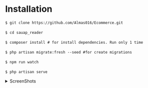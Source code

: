 # Installation
```
$ git clone https://github.com/Almas016/Ecommerce.git

$ cd sauap_reader

$ composer install # for install dependencies. Run only 1 time

$ php artisan migrate:fresh --seed #for create migrations 

$ npm run watch 

$ php artisan serve
```

<details>
# <summary>ScreenShots</summary>
<br>

## Homepage
![alt text](https://github.com/Almas016/Ecommerce/blob/master/ScreenShots/Home-Page.png)

## Catalog List Page
![alt text](https://github.com/Almas016/Ecommerce/blob/master/ScreenShots/Catalog-List-Page.png)

## Product Detail Page
![alt text](https://github.com/Almas016/Ecommerce/blob/master/ScreenShots/Product-Detail-Page.png)

## Shopping Cart
![alt text](https://github.com/Almas016/Ecommerce/blob/master/ScreenShots/Cart.png)

## Checkout
![alt text](https://github.com/Almas016/Ecommerce/blob/master/ScreenShots/Checkout.png)

## Register
![alt text](https://github.com/Almas016/Ecommerce/blob/master/ScreenShots/Register.png)

</details>

